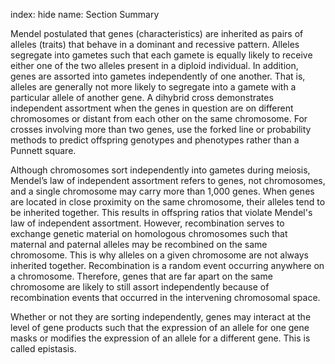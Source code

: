 index: hide
name: Section Summary

Mendel postulated that genes (characteristics) are inherited as pairs of alleles (traits) that behave in a dominant and recessive pattern. Alleles segregate into gametes such that each gamete is equally likely to receive either one of the two alleles present in a diploid individual. In addition, genes are assorted into gametes independently of one another. That is, alleles are generally not more likely to segregate into a gamete with a particular allele of another gene. A dihybrid cross demonstrates independent assortment when the genes in question are on different chromosomes or distant from each other on the same chromosome. For crosses involving more than two genes, use the forked line or probability methods to predict offspring genotypes and phenotypes rather than a Punnett square.

Although chromosomes sort independently into gametes during meiosis, Mendel’s law of independent assortment refers to genes, not chromosomes, and a single chromosome may carry more than 1,000 genes. When genes are located in close proximity on the same chromosome, their alleles tend to be inherited together. This results in offspring ratios that violate Mendel's law of independent assortment. However, recombination serves to exchange genetic material on homologous chromosomes such that maternal and paternal alleles may be recombined on the same chromosome. This is why alleles on a given chromosome are not always inherited together. Recombination is a random event occurring anywhere on a chromosome. Therefore, genes that are far apart on the same chromosome are likely to still assort independently because of recombination events that occurred in the intervening chromosomal space.

Whether or not they are sorting independently, genes may interact at the level of gene products such that the expression of an allele for one gene masks or modifies the expression of an allele for a different gene. This is called epistasis.
